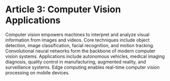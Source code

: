# Article 3: Computer Vision Applications

Computer vision empowers machines to interpret and analyze visual information from images and videos. Core techniques include object detection, image classification, facial recognition, and motion tracking. Convolutional neural networks form the backbone of modern computer vision systems. Applications include autonomous vehicles, medical imaging diagnosis, quality control in manufacturing, augmented reality, and surveillance systems. Edge computing enables real-time computer vision processing on mobile devices.
